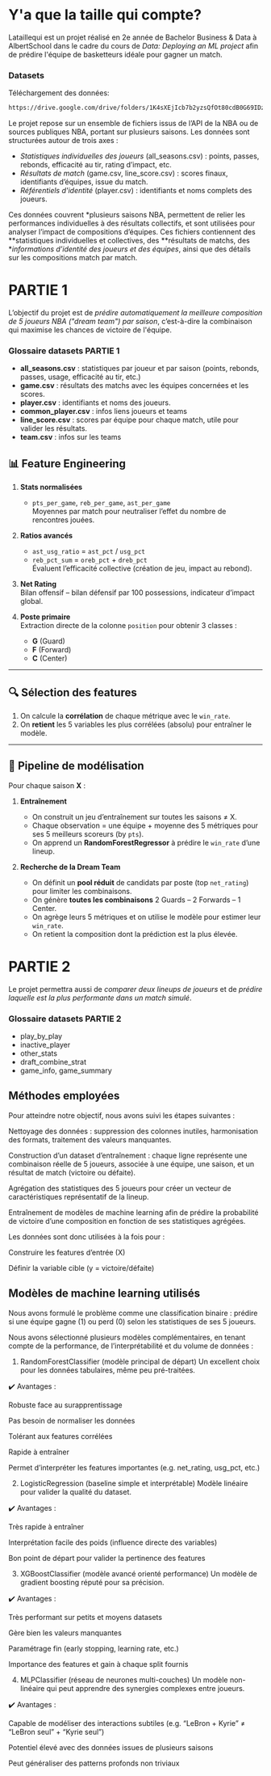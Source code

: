 # Y'a que la taille qui compte?

Lataillequi est un projet réalisé en 2e année de Bachelor Business & Data à AlbertSchool dans le cadre du cours de _Data: Deploying an ML project_ afin de prédire l'équipe de basketteurs idéale pour gagner un match.

### Datasets

Téléchargement des données: 
```bash
https://drive.google.com/drive/folders/1K4sXEjIcb7b2yzsQfOt80cdB0G69IDzj?usp=sharing
```
Le projet repose sur un ensemble de fichiers issus de l’API de la NBA ou de sources publiques NBA, portant sur plusieurs saisons. Les données sont structurées autour de trois axes :

- *Statistiques individuelles des joueurs* (all_seasons.csv) : points, passes, rebonds, efficacité au tir, rating d’impact, etc.
- *Résultats de match* (game.csv, line_score.csv) : scores finaux, identifiants d’équipes, issue du match.
- *Référentiels d'identité* (player.csv) : identifiants et noms complets des joueurs.

Ces données couvrent *plusieurs saisons NBA, permettent de relier les performances individuelles à des résultats collectifs, et sont utilisées pour analyser l’impact de compositions d’équipes. Ces fichiers contiennent des **statistiques individuelles et collectives, des **résultats de matchs, des **informations d’identité des joueurs et des équipes*, ainsi que des détails sur les compositions match par match.

# PARTIE 1

L’objectif du projet est de *prédire automatiquement la meilleure composition de 5 joueurs NBA ("dream team") par saison*, c’est-à-dire la combinaison qui maximise les chances de victoire de l'équipe.

### Glossaire datasets PARTIE 1

- **all_seasons.csv** : statistiques par joueur et par saison (points, rebonds, passes, usage, efficacité au tir, etc.)
- **game.csv** : résultats des matchs avec les équipes concernées et les scores.
- **player.csv** : identifiants et noms des joueurs.
- **common_player.csv** : infos liens joueurs et teams
- **line_score.csv** : scores par équipe pour chaque match, utile pour valider les résultats.
- **team.csv** : infos sur les teams

## 📊 Feature Engineering

1. **Stats normalisées**  
   - `pts_per_game`, `reb_per_game`, `ast_per_game`  
   Moyennes par match pour neutraliser l’effet du nombre de rencontres jouées.

2. **Ratios avancés**  
   - `ast_usg_ratio` = `ast_pct` / `usg_pct`  
   - `reb_pct_sum`  = `oreb_pct` + `dreb_pct`  
   Évaluent l’efficacité collective (création de jeu, impact au rebond).

3. **Net Rating**  
   Bilan offensif – bilan défensif par 100 possessions, indicateur d’impact global.

4. **Poste primaire**  
   Extraction directe de la colonne `position` pour obtenir 3 classes :  
   - **G** (Guard)  
   - **F** (Forward)  
   - **C** (Center)  

---

## 🔍 Sélection des features

1. On calcule la **corrélation** de chaque métrique avec le `win_rate`.  
2. On **retient** les 5 variables les plus corrélées (absolu) pour entraîner le modèle.

---

## 🤖 Pipeline de modélisation

Pour chaque saison **X** :

1. **Entraînement**  
   - On construit un jeu d’entraînement sur toutes les saisons ≠ X.  
   - Chaque observation = une équipe + moyenne des 5 métriques pour ses 5 meilleurs scoreurs (by `pts`).  
   - On apprend un **RandomForestRegressor** à prédire le `win_rate` d’une lineup.

2. **Recherche de la Dream Team**  
   - On définit un **pool réduit** de candidats par poste (top `net_rating`) pour limiter les combinaisons.  
   - On génère **toutes les combinaisons** 2 Guards – 2 Forwards – 1 Center.  
   - On agrège leurs 5 métriques et on utilise le modèle pour estimer leur `win_rate`.  
   - On retient la composition dont la prédiction est la plus élevée.

# PARTIE 2

Le projet permettra aussi de *comparer deux lineups de joueurs* et de *prédire laquelle est la plus performante dans un match simulé*.


### Glossaire datasets PARTIE 2

- play_by_play
- inactive_player
- other_stats
- draft_combine_strat
- game_info, game_summary


## Méthodes employées
Pour atteindre notre objectif, nous avons suivi les étapes suivantes :

Nettoyage des données : suppression des colonnes inutiles, harmonisation des formats, traitement des valeurs manquantes.

Construction d’un dataset d’entraînement : chaque ligne représente une combinaison réelle de 5 joueurs, associée à une équipe, une saison, et un résultat de match (victoire ou défaite).

Agrégation des statistiques des 5 joueurs pour créer un vecteur de caractéristiques représentatif de la lineup.

Entraînement de modèles de machine learning afin de prédire la probabilité de victoire d’une composition en fonction de ses statistiques agrégées.

Les données sont donc utilisées à la fois pour :

Construire les features d’entrée (X)

Définir la variable cible (y = victoire/défaite)

## Modèles de machine learning utilisés
Nous avons formulé le problème comme une classification binaire : prédire si une équipe gagne (1) ou perd (0) selon les statistiques de ses 5 joueurs.

Nous avons sélectionné plusieurs modèles complémentaires, en tenant compte de la performance, de l’interprétabilité et du volume de données :

1. RandomForestClassifier (modèle principal de départ)
Un excellent choix pour les données tabulaires, même peu pré-traitées.

✔️ Avantages :

Robuste face au surapprentissage

Pas besoin de normaliser les données

Tolérant aux features corrélées

Rapide à entraîner

Permet d’interpréter les features importantes (e.g. net_rating, usg_pct, etc.)

2. LogisticRegression (baseline simple et interprétable)
Modèle linéaire pour valider la qualité du dataset.

✔️ Avantages :

Très rapide à entraîner

Interprétation facile des poids (influence directe des variables)

Bon point de départ pour valider la pertinence des features

3. XGBoostClassifier (modèle avancé orienté performance)
Un modèle de gradient boosting réputé pour sa précision.

✔️ Avantages :

Très performant sur petits et moyens datasets

Gère bien les valeurs manquantes

Paramétrage fin (early stopping, learning rate, etc.)

Importance des features et gain à chaque split fournis

4. MLPClassifier (réseau de neurones multi-couches)
Un modèle non-linéaire qui peut apprendre des synergies complexes entre joueurs.

✔️ Avantages :

Capable de modéliser des interactions subtiles (e.g. “LeBron + Kyrie” ≠ “LeBron seul” + “Kyrie seul”)

Potentiel élevé avec des données issues de plusieurs saisons

Peut généraliser des patterns profonds non triviaux
